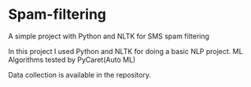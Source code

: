 # Spam-filtering
A simple project with Python and NLTK for SMS spam filtering

In this project I used Python and NLTK for doing a basic NLP project.
ML Algorithms tested by PyCaret(Auto ML)

Data collection is available in the repository.
